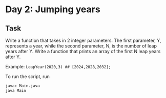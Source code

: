 # Day 2: Jumping years

## Task

Write a function that takes in 2 integer parameters. The first parameter, Y, represents a year, while the second parameter, N, is the number of leap years after Y. Write a function that prints an array of the first N leap years after Y.

Example:
`LeapYear(2020,3) ## [2024,2028,2032];`

To run the script, run

```bash
javac Main.java
java Main
```
